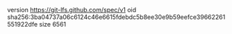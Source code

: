 version https://git-lfs.github.com/spec/v1
oid sha256:3ba04737a06c6124c46e6615fdebdc5b8ee30e9b59eefce39662261551922dfe
size 6561
